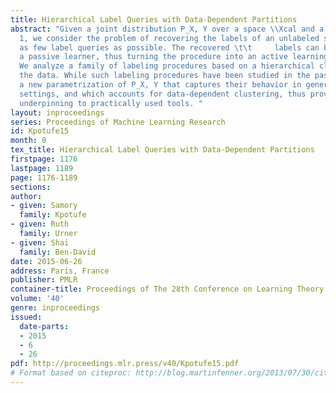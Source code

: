 ```yaml
---
title: Hierarchical Label Queries with Data-Dependent Partitions
abstract: "Given a joint distribution P_X, Y over a space \\Xcal and a label set \\Ycal=\\braces0,
  1, we consider the problem of recovering the labels of an unlabeled sample with
  as few label queries as possible. The recovered \t\t     labels can be passed to
  a passive learner, thus turning the procedure into an active learning approach.
  We analyze a family of labeling procedures based on a hierarchical clustering of
  the data. While such labeling procedures have been studied in the past, we provide
  a new parametrization of P_X, Y that captures their behavior in general low-noise
  settings, and which accounts for data-dependent clustering, thus providing new theoretical
  underpinning to practically used tools. "
layout: inproceedings
series: Proceedings of Machine Learning Research
id: Kpotufe15
month: 0
tex_title: Hierarchical Label Queries with Data-Dependent Partitions
firstpage: 1176
lastpage: 1189
page: 1176-1189
sections: 
author:
- given: Samory
  family: Kpotufe
- given: Ruth
  family: Urner
- given: Shai
  family: Ben-David
date: 2015-06-26
address: Paris, France
publisher: PMLR
container-title: Proceedings of The 28th Conference on Learning Theory
volume: '40'
genre: inproceedings
issued:
  date-parts:
  - 2015
  - 6
  - 26
pdf: http://proceedings.mlr.press/v40/Kpotufe15.pdf
# Format based on citeproc: http://blog.martinfenner.org/2013/07/30/citeproc-yaml-for-bibliographies/
---
```

